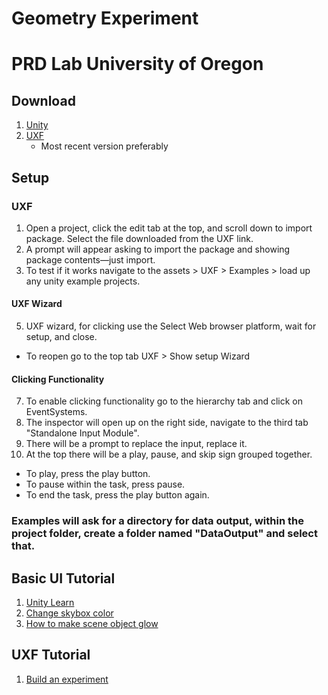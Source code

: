 # Geometry Experiment
# PRD Lab University of Oregon

## Download
1. [Unity](https://unity.com/pricing#plans-student-and-hobbyist)
2. [UXF](https://github.com/immersivecognition/unity-experiment-framework/releases)
    - Most recent version preferably
## Setup 
### UXF 
1. Open a project, click the edit tab at the top, and scroll down to import package. Select the file downloaded from the UXF link.
2. A prompt will appear asking to import the package and showing package contents—just import.
3. To test if it works navigate to the assets > UXF > Examples > load up any unity example projects.
#### UXF Wizard
5. UXF wizard, for clicking use the Select Web browser platform, wait for setup, and close.
  - To reopen go to the top tab UXF > Show setup Wizard 
#### Clicking Functionality        
7. To enable clicking functionality go to the hierarchy tab and click on EventSystems.
8. The inspector will open up on the right side, navigate to the third tab "Standalone Input Module".
10. There will be a prompt to replace the input, replace it.
11. At the top there will be a play, pause, and skip sign grouped together.
  - To play, press the play button.
  - To pause within the task, press pause.
  - To end the task, press the play button again.
    
### Examples will ask for a directory for data output, within the project folder, create a folder named "DataOutput" and select that. 
    
## Basic UI Tutorial
1. [Unity Learn](https://learn.unity.com)
2. [Change skybox color](https://discussions.unity.com/t/unity-5-how-to-change-skybox-color/134411)
3. [How to make scene object glow](https://sharpcoderblog.com/blog/unity-3d-glowing-object-tutorial)
   
## UXF Tutorial 
1. [Build an experiment](https://immersivecognition.com/uxf-tutorial/)

